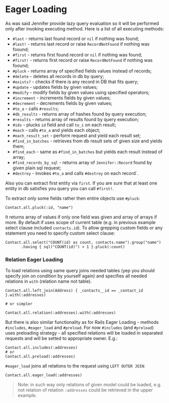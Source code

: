 # Eager Loading

As was said Jennifer provide lazy query evaluation  so it will be performed only after invoking executing method. Here is a list of all executing methods:

- `#last` - returns last found record or `nil` if nothing was found;
- `#last!` - returns last record or raise `RecordNotFound` if nothing was foound;
- `#first` - returns first found record or `nil` if nothing was found;
- `#first!` - returns first record or raise `RecordNotFound` if nothing was foound;
- `#pluck` - returns array of specified fields values instead of records;
- `#delete` - deletes all records in db by query;
- `#exists?` - checks if there is any record in DB that fits query;
- `#update` - updates fields by given values;
- `#modify` - modify fields by given values using specified operators;
- `#increment` - increments fields by given values;
- `#decrement` - decrements fields by given values;
- `#to_a` - calls `#results`;
- `#db_results` - returns array of hashes found by query execution;
- `#results` - returns array of results found by query execution;
- `#ids` - plucks `id` field and call `to_i` on each result;
- `#each` - calls `#to_a` and yields each object;
- `#each_result_set` - perform request and yield each result set;
- `#find_in_batches` - retrieves from db result sets of given size and yields them;
- `#find_each` - same as `#find_in_batches` but yields each result instead of array;
- `#find_records_by_sql` - returns array of `Jennifer::Record` found by given plain sql request;
- `#destroy` - invokes `#to_a` and calls `#destroy` on each record`.

Also you can extract first entity via `first`. If you are sure that at least one entity in db satisfies you query you can call `#first!`.

To extract only some fields rather then entire objects use `#pluck`:

```crystal
Contact.all.pluck(:id, "name")
```

It returns array of values if only one field was given and array of arrays if more. By default if uses scope of current table (e.g. in previous example select clause included `contacts.id`). To allow grepping custom fields or any statement you need to specify custom select clause:

```crystal
Contact.all.select("COUNT(id) as count, contacts.name").group("name")
       .having { sql("COUNT(id)") > 1 }.pluck(:count)
```

### Relation Eager Loading

To load relations using same query joins needed tables (yep you should specify join on condition by yourself again) and specifies all needed relations in `with` (relation name not table).

```crystal
Contact.all.left_join(Address) { _contacts__id == _contact_id }.with(:addresses)

# or simpler

Contact.all.relation(:addresses).with(:addresses)
```

But there is also similar functionality as for Rails Eager Loading - methods `#includes`, `#eager_load` and `#preload`. For now `#includes` (and `#preload`) uses preloading strategy - all specified relations will be loaded in separated requests and will be setted to appropriate owner. E.g.:

```crystal
Contact.all.includes(:addresses)
# or
Contact.all.preload(:addresses)
```

`#eager_load` joins all relations to the request using `LEFT OUTER JOIN`:

```crystal
Contact.all.eager_load(:addresses)
```

> Note: in such way only relations of given model could be loaded, e.g. not relation of relation `:addresses` could be retrieved in the upper example.